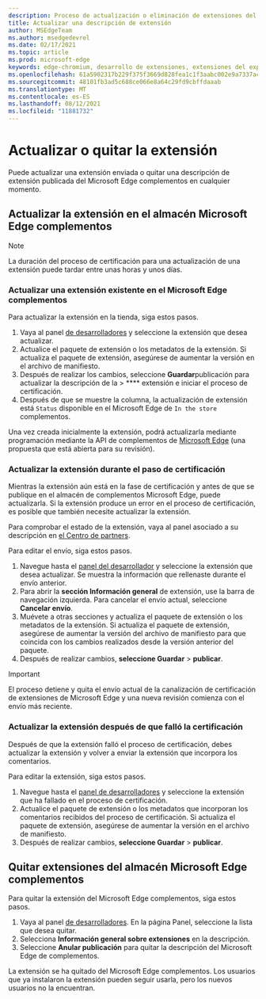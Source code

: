 ```yaml
---
description: Proceso de actualización o eliminación de extensiones del almacén de Microsoft Edge complementos
title: Actualizar una descripción de extensión
author: MSEdgeTeam
ms.author: msedgedevrel
ms.date: 02/17/2021
ms.topic: article
ms.prod: microsoft-edge
keywords: edge-chromium, desarrollo de extensiones, extensiones del explorador, complementos, centro de partners, desarrollador
ms.openlocfilehash: 61a5902317b229f375f3669d828fea1c1f3aabc002e9a7337acfa8ba75c9d8ad
ms.sourcegitcommit: 48101fb3ad5c688ce066e8a64c29fd9cbffdaaab
ms.translationtype: MT
ms.contentlocale: es-ES
ms.lasthandoff: 08/12/2021
ms.locfileid: "11881732"
---
```

# <a name="update-or-remove-your-extension"></a>Actualizar o quitar la extensión  

Puede actualizar una extensión enviada o quitar una descripción de extensión publicada del Microsoft Edge complementos en cualquier momento.  


## <a name="update-your-extension-on-the-microsoft-edge-add-ons-store"></a>Actualizar la extensión en el almacén Microsoft Edge complementos  

> [!NOTE]
> La duración del proceso de certificación para una actualización de una extensión puede tardar entre unas horas y unos días.  

### <a name="update-an-existing-extension-in-the-microsoft-edge-add-ons-store"></a>Actualizar una extensión existente en el Microsoft Edge complementos  

Para actualizar la extensión en la tienda, siga estos pasos.  

1.  Vaya al panel [de desarrolladores][MicrosoftPartnerCenter] y seleccione la extensión que desea actualizar.  
1.  Actualice el paquete de extensión o los metadatos de la extensión.  Si actualiza el paquete de extensión, asegúrese de aumentar la versión en el archivo de manifiesto.  
1.  Después de realizar los cambios, seleccione **Guardar**publicación para actualizar la descripción de la  >  **** extensión e iniciar el proceso de certificación.  
1.  Después de que se muestre la columna, la actualización de extensión está `Status` disponible en el Microsoft Edge de `In the store` complementos.  

Una vez creada inicialmente la extensión, podrá actualizarla mediante programación mediante la API de complementos de [Microsoft Edge][UsingAddonsAPI] (una propuesta que está abierta para su revisión).

### <a name="update-your-extension-during-the-certification-step"></a>Actualizar la extensión durante el paso de certificación  

Mientras la extensión aún está en la fase de certificación y antes de que se publique en el almacén de complementos Microsoft Edge, puede actualizarla. Si la extensión produce un error en el proceso de certificación, es posible que también necesite actualizar la extensión.    

Para comprobar el estado de la extensión, vaya al panel asociado a su descripción en [el Centro de partners][MicrosoftPartnerCenter].  

Para editar el envío, siga estos pasos.  

1.  Navegue hasta el [panel del desarrollador][MicrosoftPartnerCenter] y seleccione la extensión que desea actualizar.  Se muestra la información que rellenaste durante el envío anterior.  
1.  Para abrir la **sección Información general** de extensión, use la barra de navegación izquierda.  Para cancelar el envío actual, seleccione **Cancelar envío**.  
1.  Muévete a otras secciones y actualiza el paquete de extensión o los metadatos de la extensión.  Si actualiza el paquete de extensión, asegúrese de aumentar la versión del archivo de manifiesto para que coincida con los cambios realizados desde la versión anterior del paquete.  
1.  Después de realizar cambios, **seleccione Guardar**  >  **publicar**.  
    
> [!IMPORTANT]
> El proceso detiene y quita el envío actual de la canalización de certificación de extensiones de Microsoft Edge y una nueva revisión comienza con el envío más reciente.  

### <a name="update-your-extension-after-it-failed-the-certification"></a>Actualizar la extensión después de que falló la certificación  

Después de que la extensión falló el proceso de certificación, debes actualizar la extensión y volver a enviar la extensión que incorpora los comentarios.  

Para editar la extensión, siga estos pasos.  

1.  Navegue hasta el [panel de desarrolladores][MicrosoftPartnerCenter] y seleccione la extensión que ha fallado en el proceso de certificación.  
1.  Actualice el paquete de extensión o los metadatos que incorporan los comentarios recibidos del proceso de certificación.  Si actualiza el paquete de extensión, asegúrese de aumentar la versión en el archivo de manifiesto.  
1.  Después de realizar cambios, **seleccione Guardar**  >  **publicar**.  
    
## <a name="remove-extensions-from-the-microsoft-edge-add-ons-store"></a>Quitar extensiones del almacén Microsoft Edge complementos  

Para quitar la extensión del Microsoft Edge complementos, siga estos pasos.  

1.  Vaya al panel [de desarrolladores][MicrosoftPartnerCenter].  En la página Panel, seleccione la lista que desea quitar.  
1.  Selecciona **Información general sobre extensiones** en la descripción.  
1.  Seleccione **Anular publicación** para quitar la descripción del Microsoft Edge de complementos.  
    
La extensión se ha quitado del Microsoft Edge complementos.  Los usuarios que ya instalaron la extensión pueden seguir usarla, pero los nuevos usuarios no la encuentran.  

<!-- links -->
[UsingAddonsAPI]: api/using-addons-api.md "Uso de la API Microsoft Edge complementos | Microsoft Docs"
<!-- external links -->
[MicrosoftPartnerCenter]: https://partner.microsoft.com/dashboard/microsoftedge/public/login?ref=dd "Centro de partners"  
